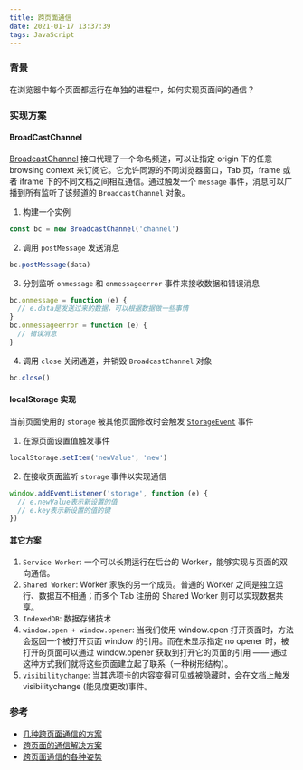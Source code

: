 ```yaml
---
title: 跨页面通信
date: 2021-01-17 13:37:39
tags: JavaScript
---
```


### 背景

在浏览器中每个页面都运行在单独的进程中，如何实现页面间的通信？

### 实现方案

#### BroadCastChannel

[BroadcastChannel](https://developer.mozilla.org/zh-CN/docs/Web/API/BroadcastChannel) 接口代理了一个命名频道，可以让指定 origin 下的任意 browsing context 来订阅它。它允许同源的不同浏览器窗口，Tab 页，frame 或者 iframe 下的不同文档之间相互通信。通过触发一个 `message` 事件，消息可以广播到所有监听了该频道的 `BroadcastChannel` 对象。

1. 构建一个实例

```js
const bc = new BroadcastChannel('channel')
```

2. 调用 `postMessage` 发送消息

```js
bc.postMessage(data)
```

3. 分别监听 `onmessage` 和 `onmessageerror` 事件来接收数据和错误消息

```js
bc.onmessage = function (e) {
  // e.data是发送过来的数据，可以根据数据做一些事情
}
bc.onmessageerror = function (e) {
  // 错误消息
}
```

4. 调用 `close` 关闭通道，并销毁 `BroadcastChannel` 对象

```js
bc.close()
```

#### localStorage 实现

当前页面使用的 `storage` 被其他页面修改时会触发 [`StorageEvent`](https://developer.mozilla.org/zh-CN/docs/Web/API/StorageEvent) 事件

1. 在源页面设置值触发事件

```js
localStorage.setItem('newValue', 'new')
```

2. 在接收页面监听 `storage` 事件以实现通信

```js
window.addEventListener('storage', function (e) {
  // e.newValue表示新设置的值
  // e.key表示新设置的值的键
})
```

#### 其它方案

1. `Service Worker`: 一个可以长期运行在后台的 Worker，能够实现与页面的双向通信。
2. `Shared Worker`: Worker 家族的另一个成员。普通的 Worker 之间是独立运行、数据互不相通；而多个 Tab 注册的 Shared Worker 则可以实现数据共享。
3. `IndexedDB`: 数据存储技术
4. `window.open + window.opener`: 当我们使用 window.open 打开页面时，方法会返回一个被打开页面 window 的引用。而在未显示指定 no opener 时，被打开的页面可以通过 window.opener 获取到打开它的页面的引用 —— 通过这种方式我们就将这些页面建立起了联系（一种树形结构）。
5. [`visibilitychange`](https://developer.mozilla.org/zh-CN/docs/Web/API/Document/visibilitychange_event): 当其选项卡的内容变得可见或被隐藏时，会在文档上触发 visibilitychange (能见度更改)事件。

### 参考

- [几种跨页面通信的方案](https://github.com/kd-cloud-web/Blog/issues/41)
- [跨页面的通信解决方案](https://zhuanlan.zhihu.com/p/81237384)
- [跨页面通信的各种姿势](https://juejin.cn/post/6844903495636615176)
